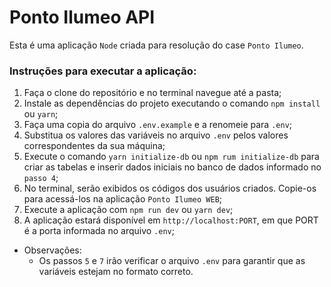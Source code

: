 # Ponto Ilumeo API

Esta é uma aplicação `Node` criada para resolução do case `Ponto Ilumeo`.

### Instruções para executar a aplicação:

1. Faça o clone do repositório e no terminal navegue até a pasta;
2. Instale as dependências do projeto executando o comando `npm install` ou `yarn`;
3. Faça uma copia do arquivo `.env.example` e a renomeie para `.env`;
4. Substitua os valores das variáveis no arquivo `.env` pelos valores correspondentes da sua máquina;
5. Execute o comando `yarn initialize-db` ou `npm rum initialize-db` para criar as tabelas e inserir dados iniciais no banco de dados informado no `passo 4`;
6. No terminal, serão exibidos os códigos dos usuários criados. Copie-os para acessá-los na aplicação `Ponto Ilumeo WEB`;
7. Execute a aplicação com `npm run dev` ou `yarn dev`;
8. A aplicação estará disponível em `http://localhost:PORT`, em que PORT é a porta informada no arquivo `.env`;

* Observações:
  - Os passos `5` e `7` irão verificar o arquivo `.env` para garantir que as variáveis estejam no formato correto.